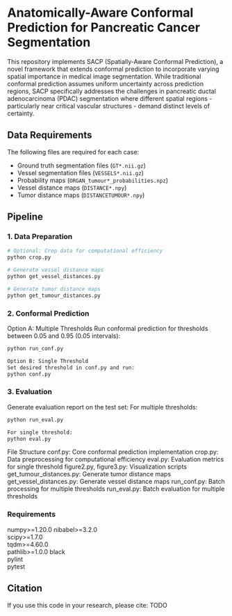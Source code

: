 # Anatomically-Aware Conformal Prediction for Pancreatic Cancer Segmentation

This repository implements SACP (Spatially-Aware Conformal Prediction), a novel framework that extends conformal prediction to incorporate varying spatial importance in medical image segmentation. While traditional conformal prediction assumes uniform uncertainty across prediction regions, SACP specifically addresses the challenges in pancreatic ductal adenocarcinoma (PDAC) segmentation where different spatial regions - particularly near critical vascular structures - demand distinct levels of certainty.

## Data Requirements

The following files are required for each case:
- Ground truth segmentation files (`GT*.nii.gz`)
- Vessel segmentation files (`VESSELS*.nii.gz`)
- Probability maps (`ORGAN_tumour*_probabilities.npz`)
- Vessel distance maps (`DISTANCE*.npy`)
- Tumor distance maps (`DISTANCETUMOUR*.npy`)

## Pipeline

### 1. Data Preparation
```bash
# Optional: Crop data for computational efficiency
python crop.py

# Generate vessel distance maps
python get_vessel_distances.py

# Generate tumor distance maps
python get_tumour_distances.py
```

### 2. Conformal Prediction

Option A: Multiple Thresholds
Run conformal prediction for thresholds between 0.05 and 0.95 (0.05 intervals):
```bash
python run_conf.py

Option B: Single Threshold
Set desired threshold in conf.py and run:
python conf.py
```

### 3. Evaluation
Generate evaluation report on the test set:
For multiple thresholds:
```bash
python run_eval.py

For single threshold:
python eval.py
```

File Structure
conf.py: Core conformal prediction implementation
crop.py: Data preprocessing for computational efficiency
eval.py: Evaluation metrics for single threshold
figure2.py, figure3.py: Visualization scripts
get_tumour_distances.py: Generate tumor distance maps
get_vessel_distances.py: Generate vessel distance maps
run_conf.py: Batch processing for multiple thresholds
run_eval.py: Batch evaluation for multiple thresholds

### Requirements

numpy>=1.20.0
nibabel>=3.2.0  
scipy>=1.7.0    
tqdm>=4.60.0    
pathlib>=1.0.0
black        
pylint        
pytest 

## Citation
If you use this code in your research, please cite: TODO
